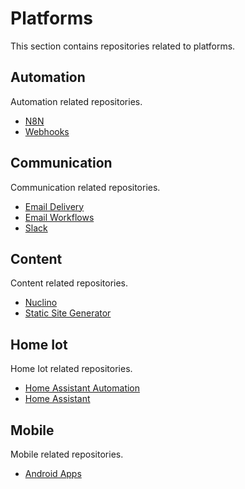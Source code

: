 # Platforms

This section contains repositories related to platforms.

## Automation

Automation related repositories.

- [N8N](automation/n8n.md)
- [Webhooks](automation/webhooks.md)

## Communication

Communication related repositories.

- [Email Delivery](communication/email-delivery.md)
- [Email Workflows](communication/email-workflows.md)
- [Slack](communication/slack.md)

## Content

Content related repositories.

- [Nuclino](content/nuclino.md)
- [Static Site Generator](content/static-site-generator.md)

## Home Iot

Home Iot related repositories.

- [Home Assistant Automation](home-iot/home-assistant-automation.md)
- [Home Assistant](home-iot/home-assistant.md)

## Mobile

Mobile related repositories.

- [Android Apps](mobile/android-apps.md)
